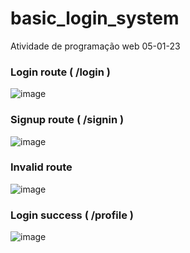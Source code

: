 # basic_login_system
Atividade de programação web 05-01-23


### Login route ( /login )

![image](https://user-images.githubusercontent.com/88283829/210726009-e7c4f036-d164-4516-9b71-8f467b34234b.png)


### Signup route  ( /signin )

![image](https://user-images.githubusercontent.com/88283829/210840082-08d0c486-8773-42ff-a138-0bc16e5cb829.png)


### Invalid route 

![image](https://user-images.githubusercontent.com/88283829/210835842-5e2898f4-aa69-41d9-a6d8-67943c773382.png)


### Login success ( /profile )

![image](https://user-images.githubusercontent.com/88283829/210840334-d380b595-1f62-4d36-8a64-1957781c4a4f.png)
